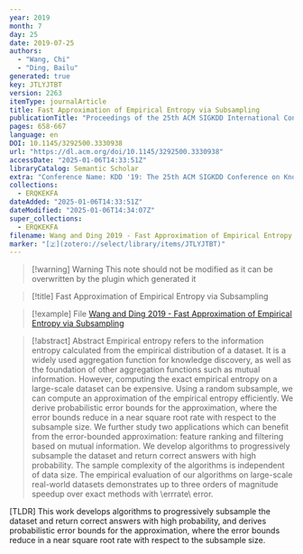 ```yaml
---
year: 2019
month: 7
day: 25
date: 2019-07-25
authors:
  - "Wang, Chi"
  - "Ding, Bailu"
generated: true
key: JTLYJTBT
version: 2263
itemType: journalArticle
title: Fast Approximation of Empirical Entropy via Subsampling
publicationTitle: "Proceedings of the 25th ACM SIGKDD International Conference on Knowledge Discovery & Data Mining"
pages: 658-667
language: en
DOI: 10.1145/3292500.3330938
url: "https://dl.acm.org/doi/10.1145/3292500.3330938"
accessDate: "2025-01-06T14:33:51Z"
libraryCatalog: Semantic Scholar
extra: "Conference Name: KDD '19: The 25th ACM SIGKDD Conference on Knowledge Discovery and Data Mining ISBN: 9781450362016 Place: Anchorage AK USA Publisher: ACM"
collections:
  - ERQKEKFA
dateAdded: "2025-01-06T14:33:51Z"
dateModified: "2025-01-06T14:34:07Z"
super_collections:
  - ERQKEKFA
filename: Wang and Ding 2019 - Fast Approximation of Empirical Entropy via Subsampling
marker: "[🇿](zotero://select/library/items/JTLYJTBT)"
---
```


>[!warning] Warning
> This note should not be modified as it can be overwritten by the plugin which generated it

> [!title] Fast Approximation of Empirical Entropy via Subsampling

> [!example] File
> [Wang and Ding 2019 - Fast Approximation of Empirical Entropy via Subsampling](Wang%20and%20Ding%202019%20-%20Fast%20Approximation%20of%20Empirical%20Entropy%20via%20Subsampling.pdf)

> [!abstract] Abstract
> Empirical entropy refers to the information entropy calculated from the empirical distribution of a dataset. It is a widely used aggregation function for knowledge discovery, as well as the foundation of other aggregation functions such as mutual information. However, computing the exact empirical entropy on a large-scale dataset can be expensive. Using a random subsample, we can compute an approximation of the empirical entropy efficiently. We derive probabilistic error bounds for the approximation, where the error bounds reduce in a near square root rate with respect to the subsample size. We further study two applications which can benefit from the error-bounded approximation: feature ranking and filtering based on mutual information. We develop algorithms to progressively subsample the dataset and return correct answers with high probability. The sample complexity of the algorithms is independent of data size. The empirical evaluation of our algorithms on large-scale real-world datasets demonstrates up to three orders of magnitude speedup over exact methods with \errrate\ error.

[TLDR] This work develops algorithms to progressively subsample the dataset and return correct answers with high probability, and derives probabilistic error bounds for the approximation, where the error bounds reduce in a near square root rate with respect to the subsample size.

